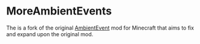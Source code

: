 # MoreAmbientEvents
The is a fork of the original [AmbientEvent](https://github.com/Daedalus1400/AmbientEvents) mod for Minecraft that aims to fix and expand upon the original mod.
